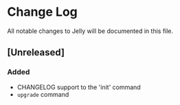 # Change Log

All notable changes to Jelly will be documented in this file.

## [Unreleased]
### Added
- CHANGELOG support to the 'init' command
- `upgrade` command

